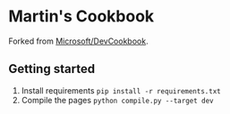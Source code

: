 # Martin's Cookbook 

Forked from [Microsoft/DevCookbook](https://microsoft.github.io/DevCookbook/).

## Getting started

1. Install requirements `pip install -r requirements.txt`
2. Compile the pages `python compile.py --target dev`

